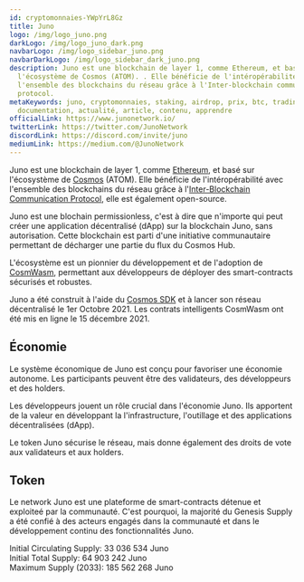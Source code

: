 ```yaml
---
id: cryptomonnaies-YWpYrL8Gz
title: Juno
logo: /img/logo_juno.png
darkLogo: /img/logo_juno_dark.png
navbarLogo: /img/logo_sidebar_juno.png
navbarDarkLogo: /img/logo_sidebar_dark_juno.png
description: Juno est une blockchain de layer 1, comme Ethereum, et basé sur
  l'écosystème de Cosmos (ATOM). . Elle bénéficie de l'intéropérabilité avec
  l'ensemble des blockchains du réseau grâce à l'Inter-blockchain communication
  protocol.
metaKeywords: juno, cryptomonnaies, staking, airdrop, prix, btc, trading,
  documentation, actualité, article, contenu, apprendre
officialLink: https://www.junonetwork.io/
twitterLink: https://twitter.com/JunoNetwork
discordLink: https://discord.com/invite/juno
mediumLink: https://medium.com/@JunoNetwork
---
```

Juno est une blockchain de layer 1, comme [Ethereum](https://ethereum.org/fr/), et basé sur l'écosystème de [Cosmos](/cryptomonnaies/cosmos) (ATOM). Elle bénéficie de l'intéropérabilité avec l'ensemble des blockchains du réseau grâce à l'[Inter-Blockchain Communication Protocol](https://ibcprotocol.org/), elle est également open-source.

Juno est une blochain permissionless, c'est à dire que n'importe qui peut créer une application décentralisé (dApp) sur la blockchain Juno, sans autorisation. Cette blockchain est parti d'une initiative communautaire permettant de décharger une partie du flux du Cosmos Hub.

L'écosystème est un pionnier du développement et de l'adoption de [CosmWasm](https://cosmwasm.com/), permettant aux développeurs de déployer des smart-contracts sécurisés et robustes.

Juno a été construit à l'aide du [Cosmos SDK](https://v1.cosmos.network/sdk) et à lancer son réseau décentralisé le 1er Octobre 2021. Les contrats intelligents CosmWasm ont été mis en ligne le 15 décembre 2021.

## Économie

Le système économique de Juno est conçu pour favoriser une économie autonome. Les participants peuvent être des validateurs, des développeurs et des holders.

Les développeurs jouent un rôle crucial dans l'économie Juno. Ils apportent de la valeur en développant la l'infrastructure, l'outillage et des applications décentralisées (dApp).

Le token Juno sécurise le réseau, mais donne également des droits de vote aux validateurs et aux holders.

## Token

Le network Juno est une plateforme de smart-contracts détenue et exploiteé par la communauté. C'est pourquoi, la majorité du Genesis Supply a été confié à des acteurs engagés dans la communauté et dans le développement continu des fonctionnalités Juno.

Initial Circulating Supply: 33 036 534 Juno  
Initial Total Supply: 64 903 242 Juno  
Maximum Supply (2033): 185 562 268 Juno